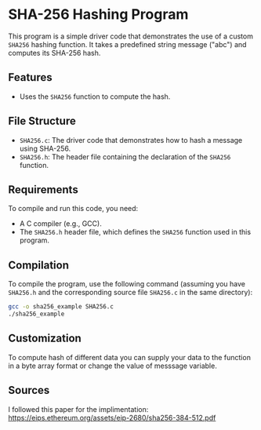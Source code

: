 # SHA-256 Hashing Program

This program is a simple driver code that demonstrates the use of a custom `SHA256` hashing function. It takes a predefined string message ("abc") and computes its SHA-256 hash.

## Features

- Uses the `SHA256` function to compute the hash.

## File Structure

- `SHA256.c`: The driver code that demonstrates how to hash a message using SHA-256.
- `SHA256.h`: The header file containing the declaration of the `SHA256` function.

## Requirements

To compile and run this code, you need:

- A C compiler (e.g., GCC).
- The `SHA256.h` header file, which defines the `SHA256` function used in this program.

## Compilation

To compile the program, use the following command (assuming you have `SHA256.h` and the corresponding source file `SHA256.c` in the same directory):

```bash
gcc -o sha256_example SHA256.c
./sha256_example
```

## Customization

To compute hash of different data you can supply your data to the function in a byte array format or change the value of messsage variable.

## Sources

I followed this paper for the implimentation:
https://eips.ethereum.org/assets/eip-2680/sha256-384-512.pdf
